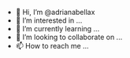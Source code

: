 - 👋 Hi, I’m @adrianabellax
- 👀 I’m interested in ...
- 🌱 I’m currently learning ...
- 💞️ I’m looking to collaborate on ...
- 📫 How to reach me ...

<!---
adrianabellax/adrianabellax is a ✨ special ✨ repository because its `README.md` (this file) appears on your GitHub profile.
You can click the Preview link to take a look at your changes.
--->

